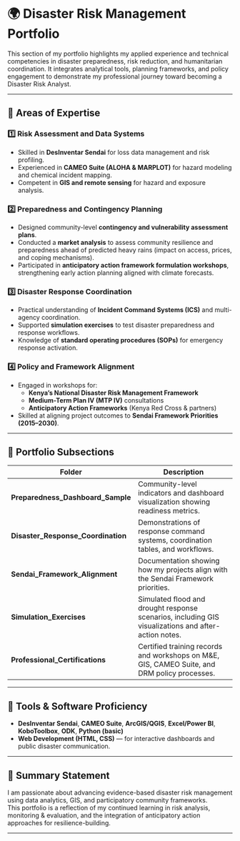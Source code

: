 # 🌍 Disaster Risk Management Portfolio

This section of my portfolio highlights my applied experience and technical competencies in disaster preparedness, risk reduction, and humanitarian coordination. It integrates analytical tools, planning frameworks, and policy engagement to demonstrate my professional journey toward becoming a Disaster Risk Analyst.

---

## 🧭 Areas of Expertise

### 1️⃣ Risk Assessment and Data Systems
- Skilled in **DesInventar Sendai** for loss data management and risk profiling.
- Experienced in **CAMEO Suite (ALOHA & MARPLOT)** for hazard modeling and chemical incident mapping.
- Competent in **GIS and remote sensing** for hazard and exposure analysis.

### 2️⃣ Preparedness and Contingency Planning
- Designed community-level **contingency and vulnerability assessment plans**.
- Conducted a **market analysis** to assess community resilience and preparedness ahead of predicted heavy rains (impact on access, prices, and coping mechanisms).
- Participated in **anticipatory action framework formulation workshops**, strengthening early action planning aligned with climate forecasts.

### 3️⃣ Disaster Response Coordination
- Practical understanding of **Incident Command Systems (ICS)** and multi-agency coordination.
- Supported **simulation exercises** to test disaster preparedness and response workflows.
- Knowledge of **standard operating procedures (SOPs)** for emergency response activation.

### 4️⃣ Policy and Framework Alignment
- Engaged in workshops for:
  - **Kenya’s National Disaster Risk Management Framework**
  - **Medium-Term Plan IV (MTP IV)** consultations
  - **Anticipatory Action Frameworks** (Kenya Red Cross & partners)
- Skilled at aligning project outcomes to **Sendai Framework Priorities (2015–2030)**.

---

## 🧩 Portfolio Subsections

| Folder | Description |
|--------|--------------|
| **Preparedness_Dashboard_Sample** | Community-level indicators and dashboard visualization showing readiness metrics. |
| **Disaster_Response_Coordination** | Demonstrations of response command systems, coordination tables, and workflows. |
| **Sendai_Framework_Alignment** | Documentation showing how my projects align with the Sendai Framework priorities. |
| **Simulation_Exercises** | Simulated flood and drought response scenarios, including GIS visualizations and after-action notes. |
| **Professional_Certifications** | Certified training records and workshops on M&E, GIS, CAMEO Suite, and DRM policy processes. |

---

## 🧠 Tools & Software Proficiency
- **DesInventar Sendai**, **CAMEO Suite**, **ArcGIS/QGIS**, **Excel/Power BI**, **KoboToolbox**, **ODK**, **Python (basic)**  
- **Web Development (HTML, CSS)** — for interactive dashboards and public disaster communication.

---

## 🧾 Summary Statement
I am passionate about advancing evidence-based disaster risk management using data analytics, GIS, and participatory community frameworks.  
This portfolio is a reflection of my continued learning in risk analysis, monitoring & evaluation, and the integration of anticipatory action approaches for resilience-building.

---

